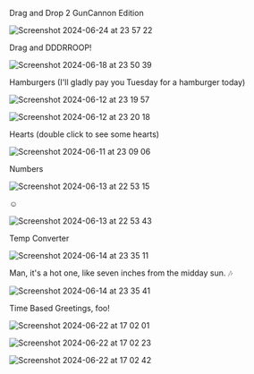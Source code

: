 Drag and Drop 2
GunCannon Edition

![Screenshot 2024-06-24 at 23 57 22](https://github.com/GutarManboy1/Javascript-Ruby-Exercises-Pt.2/assets/122960936/b3d80931-a605-4dc3-b6ae-1d45443eeefb)


Drag and DDDRROOP!

![Screenshot 2024-06-18 at 23 50 39](https://github.com/GutarManboy1/Javascript-Ruby-Exercises-Pt.2/assets/122960936/fc5c4265-b338-42ae-a34e-f01ecf03291c)

Hamburgers (I'll gladly pay you Tuesday for a hamburger today)

![Screenshot 2024-06-12 at 23 19 57](https://github.com/GutarManboy1/Javascript-Ruby-Exercises/assets/122960936/3e1564e1-f1b6-406d-95f1-3df22b409f4a)

![Screenshot 2024-06-12 at 23 20 18](https://github.com/GutarManboy1/Javascript-Ruby-Exercises/assets/122960936/16990313-7d18-4caa-9dd0-f5c1fadff809)


Hearts (double click to see some hearts)

![Screenshot 2024-06-11 at 23 09 06](https://github.com/GutarManboy1/Javascript-Ruby-Exercises/assets/122960936/578c892b-4942-4c8b-8c18-5ae7e519f647)

Numbers

![Screenshot 2024-06-13 at 22 53 15](https://github.com/GutarManboy1/Javascript-Ruby-Exercises/assets/122960936/e0e4457f-2aad-43b2-ae68-73edfe6a5f36)

☺️ 

![Screenshot 2024-06-13 at 22 53 43](https://github.com/GutarManboy1/Javascript-Ruby-Exercises/assets/122960936/2bf4bc67-69f1-4b94-ab8e-28a41a8ff530)

Temp Converter

![Screenshot 2024-06-14 at 23 35 11](https://github.com/GutarManboy1/Javascript-Ruby-Exercises-Pt.2/assets/122960936/5c711baa-c4ea-4cff-9b33-6299f4580e66)

Man, it's a hot one, like seven inches from the midday sun. 🎶 

![Screenshot 2024-06-14 at 23 35 41](https://github.com/GutarManboy1/Javascript-Ruby-Exercises-Pt.2/assets/122960936/8ae1bfbf-e873-4acc-8b8d-783a6e88e42d)

Time Based Greetings, foo!

![Screenshot 2024-06-22 at 17 02 01](https://github.com/GutarManboy1/Javascript-Ruby-Exercises-Pt.2/assets/122960936/3c49868a-64cf-4b26-bb08-b40e64d5335f)

![Screenshot 2024-06-22 at 17 02 23](https://github.com/GutarManboy1/Javascript-Ruby-Exercises-Pt.2/assets/122960936/e07b9015-4aee-4bb5-9821-6bb33b935ab7)

![Screenshot 2024-06-22 at 17 02 42](https://github.com/GutarManboy1/Javascript-Ruby-Exercises-Pt.2/assets/122960936/f34b68b7-84d3-45d8-9162-270f6a9b6df5)

